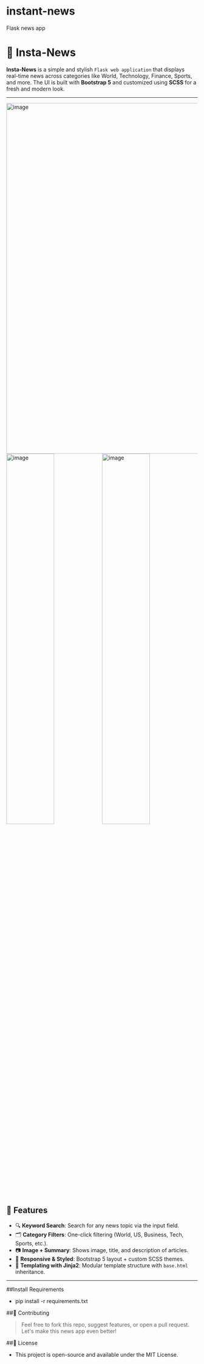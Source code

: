 # instant-news
Flask news app


# 📰 Insta-News

**Insta-News** is a simple and stylish `Flask web application` that displays real-time news across categories like World, Technology, Finance, Sports, and more. The UI is built with **Bootstrap 5** and customized using **SCSS** for a fresh and modern look.

---
<img width="923" alt="image" src="https://github.com/user-attachments/assets/43f4b664-5292-44f0-acd4-73cc3a97a759" />
<img width="50%" alt="image" src="https://github.com/user-attachments/assets/cf302412-f4a4-4773-a481-5ae25d8f9ffd" /><img width="50%" alt="image" src="https://github.com/user-attachments/assets/c7ac5bbc-37f3-43a2-9fe3-374b45faf23d" />


## 🌟 Features

- 🔍 **Keyword Search**: Search for any news topic via the input field.
- 🗂️ **Category Filters**: One-click filtering (World, US, Business, Tech, Sports, etc.).
- 📷 **Image + Summary**: Shows image, title, and description of articles.
- 🎨 **Responsive & Styled**: Bootstrap 5 layout + custom SCSS themes.
- 🧠 **Templating with Jinja2**: Modular template structure with `base.html` inheritance.

---


##Install Requirements
- pip install -r requirements.txt

##🙌 Contributing
> Feel free to fork this repo, suggest features, or open a pull request. Let's make this news app even better!

##📄 License
- This project is open-source and available under the MIT License.
